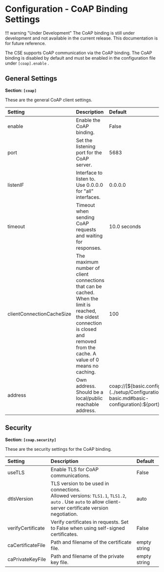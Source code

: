 # Configuration - CoAP Binding Settings


!!! warning "Under Development"
	The CoAP binding is still under development and not available in the current release. This documentation is for future reference.

The CSE supports CoAP communication via the CoAP binding. The CoAP binding is disabled by default and must be enabled in the configuration file under `[coap].enable` .

##	General Settings

**Section: `[coap]`**

These are the general CoAP client settings.

| Setting                   | Description                                                                                                                                                                        | Default      |
|:--------------------------|:-----------------------------------------------------------------------------------------------------------------------------------------------------------------------------------|:-------------|
| enable                    | Enable the CoAP binding.                                                                                                                                                           | False        |
| port                      | Set the listening port for the CoAP server.                                                                                                                                        | 5683         |
| listenIF                  | Interface to listen to. Use 0.0.0.0 for "all" interfaces.                                                                                                                          | 0.0.0.0      |
| timeout                   | Timeout when sending CoAP requests and waiting for responses.                                                                                                                      | 10.0 seconds |
| clientConnectionCacheSize | The maximum number of client connections that can be cached. When the limit is reached, the oldest connection is closed and removed from the cache. A value of 0 means no caching. | 100          |
| address                   | Own address. Should be a local/public reachable address.                                                                                                                           | coap://[${basic.config:cseHost}](../setup/Configuration-basic.md#basic-configuration):${port} |


## Security

**Section: `[coap.security]`**

These are the security settings for the CoAP binding.

| Setting           | Description                                                                                                                                                    | Default      |
|:------------------|:---------------------------------------------------------------------------------------------------------------------------------------------------------------|:-------------|
| useTLS            | Enable TLS for CoAP communications.                                                                                                                            | False        |
| dtlsVersion       | TLS version to be used in connections. <br />Allowed versions: `TLS1.1`, `TLS1.2`, `auto` . Use `auto` to allow client-server certificate version negotiation. | auto         |
| verifyCertificate | Verify certificates in requests. Set to False when using self-signed certificates.                                                                             | False        |
| caCertificateFile | Path and filename of the certificate file.                                                                                                                     | empty string |
| caPrivateKeyFile  | Path and filename of the private key file.                                                                                                                     | empty string |

